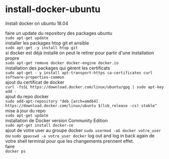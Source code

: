 # install-docker-ubuntu
Install docker on ubuntu 18.04

faire un update du repository des packages ubuntu  
```sudo apt-get update```   
installer les packages htop git et ansible  
```sudo apt-get -y install htop git ```  
si docker est déjà installé on peut le retirer pour partir d'une installation propre  
```sudo apt-get remove docker docker-engine docker.io```  
installation des packages qui gèrent les certificats  
```sudo apt-get - y install apt-transport-https ca-certificates curl software-properties-common```  
ajout du certificat de docker  
```curl -fsSL https://download.docker.com/linux/ubuntu/gpg | sudo apt-key add -```  
ajout du repo docker   
```sudo add-apt-repository "deb [arch=amd64] https://download.docker.com/linux/ubuntu $(lsb_release -cs) stable"```  
mise à jour du repo   
```sudo apt-get update```  
installation de Docker version Community Edition    
```sudo apt-get install docker-ce```    
ajout de votre user au groupe docker 
```sudo usermod -aG docker votre_user```  ou ```sudo gpasswd -a votre_user docker```
log out and log in back again de votre shell terminal pour que les changements prennent effet.  
faire  
 ```docker ps``` 

